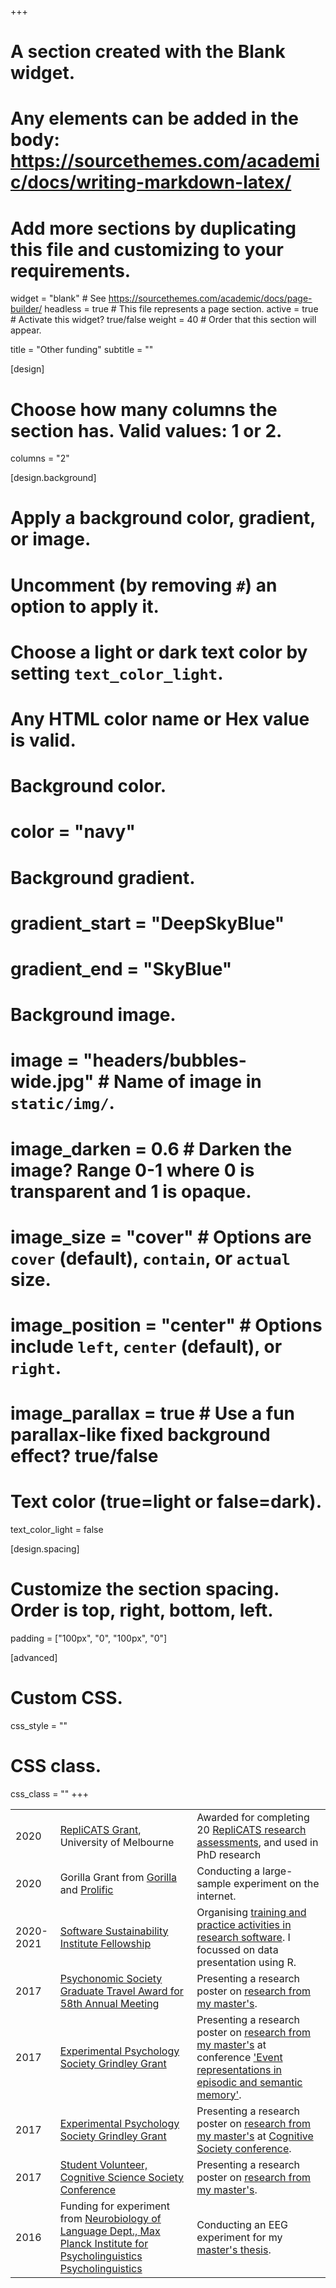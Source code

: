 +++
# A section created with the Blank widget.
# Any elements can be added in the body: https://sourcethemes.com/academic/docs/writing-markdown-latex/
# Add more sections by duplicating this file and customizing to your requirements.

widget = "blank"  # See https://sourcethemes.com/academic/docs/page-builder/
headless = true  # This file represents a page section.
active = true  # Activate this widget? true/false
weight = 40  # Order that this section will appear.

title = "Other funding"
subtitle = ""

[design]
  # Choose how many columns the section has. Valid values: 1 or 2.
  columns = "2"

[design.background]
  # Apply a background color, gradient, or image.
  #   Uncomment (by removing `#`) an option to apply it.
  #   Choose a light or dark text color by setting `text_color_light`.
  #   Any HTML color name or Hex value is valid.

  # Background color.
  # color = "navy"
  
  # Background gradient.
  # gradient_start = "DeepSkyBlue"
  # gradient_end = "SkyBlue"
  
  # Background image.
  # image = "headers/bubbles-wide.jpg"  # Name of image in `static/img/`.
  # image_darken = 0.6  # Darken the image? Range 0-1 where 0 is transparent and 1 is opaque.
  # image_size = "cover"  #  Options are `cover` (default), `contain`, or `actual` size.
  # image_position = "center"  # Options include `left`, `center` (default), or `right`.
  # image_parallax = true  # Use a fun parallax-like fixed background effect? true/false

  # Text color (true=light or false=dark).
  text_color_light = false

[design.spacing]
  # Customize the section spacing. Order is top, right, bottom, left.
  padding = ["100px", "0", "100px", "0"]

[advanced]
 # Custom CSS. 
 css_style = ""
 
 # CSS class.
 css_class = ""
+++


|      |                        |                        |
| ---- | ---------------------- | ---------------------- |
| 2020 | [RepliCATS Grant](https://replicats.research.unimelb.edu.au), University of Melbourne | Awarded for completing 20 [RepliCATS research assessments](https://replicats.research.unimelb.edu.au), and used in PhD research |
| 2020 | Gorilla Grant from [Gorilla](https://gorilla.sc/) and [Prolific](https://prolific.co/) | Conducting a large-sample experiment on the internet. |
| 2020-2021 | [Software Sustainability Institute Fellowship](/2020/data-is-present-workshops-and-datathons/) | Organising [training and practice activities in research software](/2020/data-is-present-workshops-and-datathons/). I focussed on data presentation using R. |
| 2017 | [Psychonomic Society Graduate Travel Award for 58th Annual Meeting](https://www.psychonomic.org/page/2017GraduateTravelRecipients) | Presenting a research poster on [research from my master's](https://cogsci.mindmodeling.org/2017/papers/0318/index.html). |
| 2017 | [Experimental Psychology Society Grindley Grant](https://eps.ac.uk/grindley-grant/) | Presenting a research poster on [research from my master's](https://cogsci.mindmodeling.org/2017/papers/0318/index.html) at conference ['Event representations in episodic and semantic memory'](http://eventcognition.org/event_memory_workshop/). |
| 2017 | [Experimental Psychology Society Grindley Grant](https://eps.ac.uk/grindley-grant/) | Presenting a research poster on [research from my master's](https://cogsci.mindmodeling.org/2017/papers/0318/index.html) at [Cognitive Society conference](https://cogsci.mindmodeling.org/2017/). |
| 2017 | [Student Volunteer, Cognitive Science Society Conference](https://mindmodeling.org/cogsci2017/) | Presenting a research poster on [research from my master's](https://cogsci.mindmodeling.org/2017/papers/0318/index.html). |
| 2016 | Funding for experiment from [Neurobiology of Language Dept., Max Planck Institute for Psycholinguistics Psycholinguistics](https://www.mpi.nl/department/neurobiology-language/4) | Conducting an EEG experiment for my [master's thesis](https://psyarxiv.com/5gjvk/). |
